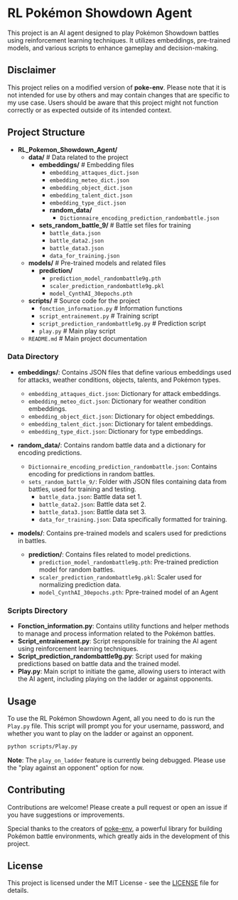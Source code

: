 # RL Pokémon Showdown Agent

This project is an AI agent designed to play Pokémon Showdown battles using reinforcement learning techniques. It utilizes embeddings, pre-trained models, and various scripts to enhance gameplay and decision-making.

## Disclaimer

This project relies on a modified version of **poke-env**. Please note that it is not intended for use by others and may contain changes that are specific to my use case. Users should be aware that this project might not function correctly or as expected outside of its intended context.

## Project Structure

- **RL_Pokemon_Showdown_Agent/**
  - **data/**                             # Data related to the project
    - **embeddings/**                   # Embedding files
      - `embedding_attaques_dict.json`
      - `embedding_meteo_dict.json`
      - `embedding_object_dict.json`
      - `embedding_talent_dict.json`
      - `embedding_type_dict.json`
      - **random_data/**
        - `Dictionnaire_encoding_prediction_randombattle.json`
    - **sets_random_battle_9/**         # Battle set files for training
      - `battle_data.json`
      - `battle_data2.json`
      - `battle_data3.json`
      - `data_for_training.json`
  - **models/**                           # Pre-trained models and related files
    - **prediction/**
      - `prediction_model_randombattle9g.pth`
      - `scaler_prediction_randombattle9g.pkl`
      - `model_CynthAI_30epochs.pth`
  - **scripts/**                          # Source code for the project
    - `fonction_information.py`        # Information functions
    - `script_entrainement.py`        # Training script
    - `script_prediction_randombattle9g.py`  # Prediction script
    - `play.py`                       # Main play script
  - `README.md`                         # Main project documentation
    
### Data Directory
- **embeddings/**: Contains JSON files that define various embeddings used for attacks, weather conditions, objects, talents, and Pokémon types.
  - `embedding_attaques_dict.json`: Dictionary for attack embeddings.
  - `embedding_meteo_dict.json`: Dictionary for weather condition embeddings.
  - `embedding_object_dict.json`: Dictionary for object embeddings.
  - `embedding_talent_dict.json`: Dictionary for talent embeddings.
  - `embedding_type_dict.json`: Dictionary for type embeddings.

- **random_data/**: Contains random battle data and a dictionary for encoding predictions.
  - `Dictionnaire_encoding_prediction_randombattle.json`: Contains encoding for predictions in random battles.
  - `sets_random_battle_9/`: Folder with JSON files containing data from battles, used for training and testing.
    - `battle_data.json`: Battle data set 1.
    - `battle_data2.json`: Battle data set 2.
    - `battle_data3.json`: Battle data set 3.
    - `data_for_training.json`: Data specifically formatted for training.

- **models/**: Contains pre-trained models and scalers used for predictions in battles.
  - **prediction/**: Contains files related to model predictions.
    - `prediction_model_randombattle9g.pth`: Pre-trained prediction model for random battles.
    - `scaler_prediction_randombattle9g.pkl`: Scaler used for normalizing prediction data.
    - `model_CynthAI_30epochs.pth`: Ppre-trained model of an Agent

### Scripts Directory
- **Fonction_information.py**: Contains utility functions and helper methods to manage and process information related to the Pokémon battles.
- **Script_entrainement.py**: Script responsible for training the AI agent using reinforcement learning techniques.
- **Script_prediction_randombattle9g.py**: Script used for making predictions based on battle data and the trained model.
- **Play.py**: Main script to initiate the game, allowing users to interact with the AI agent, including playing on the ladder or against opponents.

## Usage

To use the RL Pokémon Showdown Agent, all you need to do is run the `Play.py` file. This script will prompt you for your username, password, and whether you want to play on the ladder or against an opponent.

```bash
python scripts/Play.py
```

**Note**: The `play_on_ladder` feature is currently being debugged. Please use the "play against an opponent" option for now.

## Contributing

Contributions are welcome! Please create a pull request or open an issue if you have suggestions or improvements.

Special thanks to the creators of [poke-env](https://github.com/simonm83/poke-env), a powerful library for building Pokémon battle environments, which greatly aids in the development of this project.

## License

This project is licensed under the MIT License - see the [LICENSE](LICENSE) file for details.



